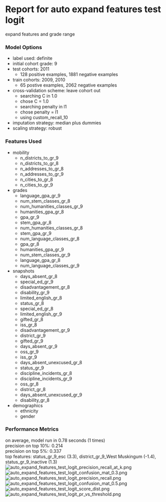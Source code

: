 # Report for auto expand features test logit
expand features and grade range

### Model Options
* label used: definite
* initial cohort grade: 9
* test cohorts: 2011
	 * 128 positive examples, 1881 negative examples
* train cohorts: 2009, 2010
	 * 65 postive examples, 2062 negative examples
* cross-validation scheme: leave cohort out
	 * searching C in 1.0
	 * chose C = 1.0
	 * searching penalty in l1
	 * chose penalty = l1
	 * using custom_recall_10
* imputation strategy: median plus dummies
* scaling strategy: robust

### Features Used
* mobility
	 * n_districts_to_gr_9
	 * n_districts_to_gr_8
	 * n_addresses_to_gr_8
	 * n_addresses_to_gr_9
	 * n_cities_to_gr_8
	 * n_cities_to_gr_9
* grades
	 * language_gpa_gr_9
	 * num_stem_classes_gr_8
	 * num_humanities_classes_gr_9
	 * humanities_gpa_gr_8
	 * gpa_gr_9
	 * stem_gpa_gr_8
	 * num_humanities_classes_gr_8
	 * stem_gpa_gr_9
	 * num_language_classes_gr_8
	 * gpa_gr_8
	 * humanities_gpa_gr_9
	 * num_stem_classes_gr_9
	 * language_gpa_gr_8
	 * num_language_classes_gr_9
* snapshots
	 * days_absent_gr_8
	 * special_ed_gr_9
	 * disadvantagement_gr_8
	 * disability_gr_9
	 * limited_english_gr_8
	 * status_gr_8
	 * special_ed_gr_8
	 * limited_english_gr_9
	 * gifted_gr_8
	 * iss_gr_8
	 * disadvantagement_gr_9
	 * district_gr_9
	 * gifted_gr_9
	 * days_absent_gr_9
	 * oss_gr_9
	 * iss_gr_9
	 * days_absent_unexcused_gr_8
	 * status_gr_9
	 * discipline_incidents_gr_8
	 * discipline_incidents_gr_9
	 * oss_gr_8
	 * district_gr_8
	 * days_absent_unexcused_gr_9
	 * disability_gr_8
* demographics
	 * ethnicity
	 * gender

### Performance Metrics
on average, model run in 0.78 seconds (1 times) <br/>precision on top 10%: 0.214 <br/>precision on top 5%: 0.337 <br/>top features: status_gr_9_esc (3.3), district_gr_9_West Muskingum (-1.4), status_gr_9_inactive (1.3)
![auto_expand_features_test_logit_precision_recall_at_k.png](auto_expand_features_test_logit_precision_recall_at_k.png)
![auto_expand_features_test_logit_confusion_mat_0.3.png](auto_expand_features_test_logit_confusion_mat_0.3.png)
![auto_expand_features_test_logit_precision_recall.png](auto_expand_features_test_logit_precision_recall.png)
![auto_expand_features_test_logit_confusion_mat_0.5.png](auto_expand_features_test_logit_confusion_mat_0.5.png)
![auto_expand_features_test_logit_score_dist.png](auto_expand_features_test_logit_score_dist.png)
![auto_expand_features_test_logit_pr_vs_threshold.png](auto_expand_features_test_logit_pr_vs_threshold.png)
